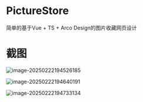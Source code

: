 # PictureStore
 简单的基于Vue + TS + Arco Design的图片收藏网页设计

# 截图

![image-20250222194526185](D:\Vue\vue-picture\PictureStore\images\image-20250222194526185.png)

![image-20250222194640191](D:\Vue\vue-picture\PictureStore\images\image-20250222194640191.png)

![image-20250222194733134](D:\Vue\vue-picture\PictureStore\images\image-20250222194733134.png)
